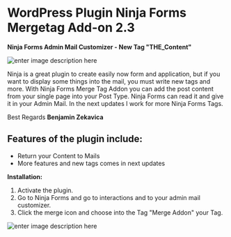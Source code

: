 # WordPress Plugin Ninja Forms Mergetag Add-on 2.3

**Ninja Forms Admin Mail Customizer - New Tag "THE_Content"**


![enter image description here](https://s2.imagebanana.com/file/180304/FltGNXZg.png)

Ninja is a great plugin to create easily now form and application, but if you want to display some things into the mail, you must write new tags and more. With Ninja Forms Merge Tag Addon you can add the post content from your single page into your Post Type. Ninja Forms can read it and give it in your Admin Mail. In the next updates I work for more Ninja Forms Tags. 

Best Regards
**Benjamin Zekavica** 


## **Features of the plugin include:**

  * Return your Content to Mails 
* More features and new tags comes in next updates

**Installation:** 
1. Activate the plugin. 
2. Go to Ninja Forms and go to interactions and to your admin mail customizer.
3. Click the merge icon and choose into the Tag "Merge Addon" your Tag.

![enter image description here](https://s2.imagebanana.com/file/180304/bbIfOJ11.png)
